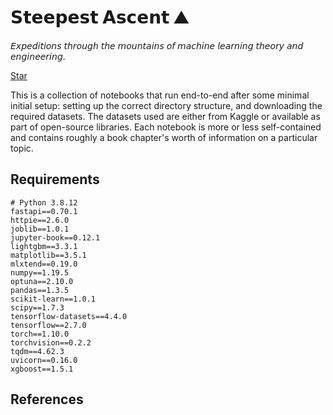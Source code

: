 # 𝗦𝘁𝗲𝗲𝗽𝗲𝘀𝘁 𝗔𝘀𝗰𝗲𝗻𝘁 ⛰️
𝘌𝘹𝘱𝘦𝘥𝘪𝘵𝘪𝘰𝘯𝘴 𝘵𝘩𝘳𝘰𝘶𝘨𝘩 𝘵𝘩𝘦 𝘮𝘰𝘶𝘯𝘵𝘢𝘪𝘯𝘴 𝘰𝘧 𝘮𝘢𝘤𝘩𝘪𝘯𝘦 𝘭𝘦𝘢𝘳𝘯𝘪𝘯𝘨 𝘵𝘩𝘦𝘰𝘳𝘺 𝘢𝘯𝘥 𝘦𝘯𝘨𝘪𝘯𝘦𝘦𝘳𝘪𝘯𝘨.

<!-- Place this tag where you want the button to render. -->
<a class="github-button" href="https://github.com/particle1331/steepest-ascent" data-color-scheme="no-preference: dark; light: light; dark: dark;" data-icon="octicon-star" data-size="large" data-show-count="true" aria-label="Star particle1331/steepest-ascent on GitHub">Star</a>
<!-- Place this tag in your head or just before your close body tag. -->
<script async defer src="https://buttons.github.io/buttons.js"></script>

This is a collection of notebooks that run end-to-end after some minimal initial setup: setting up the correct directory structure, and downloading the required datasets. The datasets used are either from Kaggle or available as part of open-source libraries. Each notebook is more or less self-contained and contains roughly a book chapter's worth of information on a particular topic.


## Requirements

```
# Python 3.8.12
fastapi==0.70.1
httpie==2.6.0
joblib==1.0.1
jupyter-book==0.12.1
lightgbm==3.3.1
matplotlib==3.5.1
mlxtend==0.19.0
numpy==1.19.5
optuna==2.10.0
pandas==1.3.5
scikit-learn==1.0.1
scipy==1.7.3
tensorflow-datasets==4.4.0
tensorflow==2.7.0
torch==1.10.0
torchvision==0.2.2
tqdm==4.62.3
uvicorn==0.16.0
xgboost==1.5.1
```


## References 

```{bibliography}
```